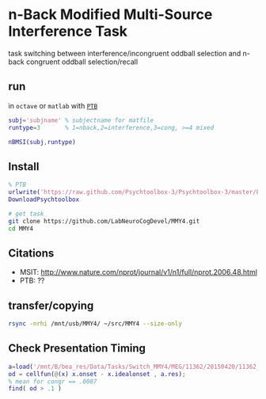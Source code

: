 # n-Back Modified Multi-Source Interference Task
task switching between interference/incongruent oddball selection and n-back congruent oddball selection/recall

## run
in `octave` or `matlab` with [`PTB`](http://psychtoolbox.org/download/)

```matlab
subj='subjname' % subjectname for matfile
runtype=3       % 1=nback,2=interference,3=cong, >=4 mixed

nBMSI(subj,runtype)
```

## Install
```matlab
% PTB
urlwrite('https://raw.github.com/Psychtoolbox-3/Psychtoolbox-3/master/Psychtoolbox/DownloadPsychtoolbox.m','DownloadPsychtoolbox.m')
DownloadPsychtoolbox
```

``` bash
# get task
git clone https://github.com/LabNeuroCogDevel/MMY4.git
cd MMY4
```

## Citations
* MSIT: http://www.nature.com/nprot/journal/v1/n1/full/nprot.2006.48.html
* PTB: ??

## transfer/copying
```bash
rsync -nrhi /mnt/usb/MMY4/ ~/src/MMY4 --size-only
```

## Check Presentation Timing

```matlab
a=load('/mnt/B/bea_res/Data/Tasks/Switch_MMY4/MEG/11362/20150420/11362_1_201504201712')
od = cellfun(@(x) x.onset - x.idealonset , a.res);
% mean for congr == .0087
find( od > .1 )
```
